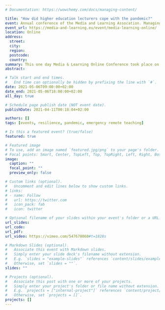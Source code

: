 ```yaml
---
# Documentation: https://wowchemy.com/docs/managing-content/

title: "How did higher education lecturers cope with the pandemic?"
event: Annual conference of the Media and Learning Assocation. Managing and innovating video-based services in Higher Education
event_url: https://media-and-learning.eu/event/media-learning-online/
location: Online
address:
  street:
  city:
  region:
  postcode:
  country:
summary: This one day Media & Learning Online Conference took place on Thursday 6 May and was aimed at everyone interested in enhancing teaching and learning in higher education with the support of media. 
abstract:

# Talk start and end times.
#   End time can optionally be hidden by prefixing the line with `#`.
date: 2021-05-06T09:00:00+02:00
date_end: 2021-05-06T18:00:00+02:00
all_day: true

# Schedule page publish date (NOT event date).
publishDate: 2021-04-11T00:18:04+02:00

authors: []
tags: [events, resilience, pandemic, emergency remote teaching]

# Is this a featured event? (true/false)
featured: true

# Featured image
# To use, add an image named `featured.jpg/png` to your page's folder. 
# Focal points: Smart, Center, TopLeft, Top, TopRight, Left, Right, BottomLeft, Bottom, BottomRight.
image:
  caption: ""
  focal_point: ""
  preview_only: false

# Custom links (optional).
#   Uncomment and edit lines below to show custom links.
# links:
# - name: Follow
#   url: https://twitter.com
#   icon_pack: fab
#   icon: twitter

# Optional filename of your slides within your event's folder or a URL.
url_slides:
url_code:
url_pdf:
url_video: https://vimeo.com/547678060#t=1828s

# Markdown Slides (optional).
#   Associate this event with Markdown slides.
#   Simply enter your slide deck's filename without extension.
#   E.g. `slides = "example-slides"` references `content/slides/example-slides.md`.
#   Otherwise, set `slides = ""`.
slides: ""

# Projects (optional).
#   Associate this post with one or more of your projects.
#   Simply enter your project's folder or file name without extension.
#   E.g. `projects = ["internal-project"]` references `content/project/deep-learning/index.md`.
#   Otherwise, set `projects = []`.
projects: []
---
```

